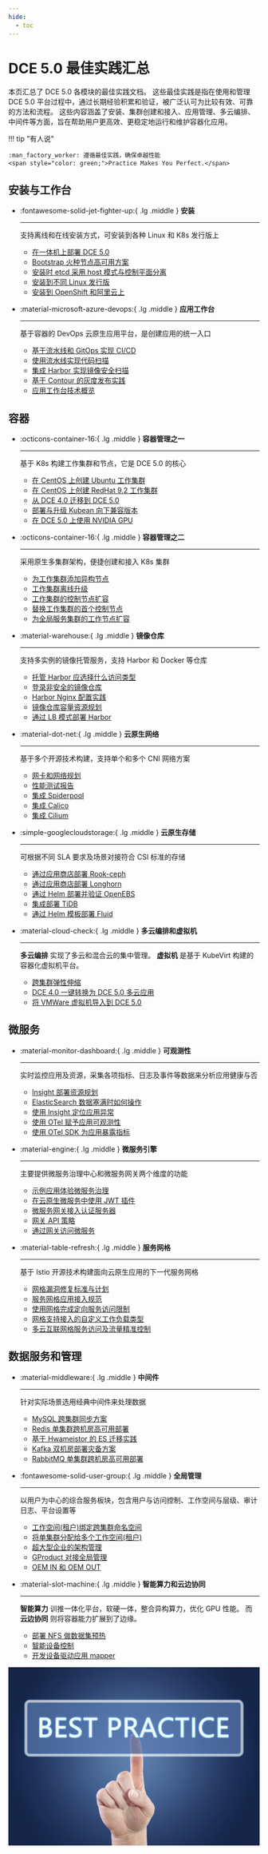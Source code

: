 ```yaml
---
hide:
  - toc
---
```


# DCE 5.0 最佳实践汇总

本页汇总了 DCE 5.0 各模块的最佳实践文档。
这些最佳实践是指在使用和管理 DCE 5.0 平台过程中，通过长期经验积累和验证，被广泛认可为比较有效、可靠的方法和流程。
这些内容涵盖了安装、集群创建和接入、应用管理、多云编排、中间件等方面，旨在帮助用户更高效、更稳定地运行和维护容器化应用。

!!! tip "有人说"

    :man_factory_worker: 遵循最佳实践，确保卓越性能 
    <span style="color: green;">Practice Makes You Perfect.</span>

## 安装与工作台

<div class="grid cards" markdown>

- :fontawesome-solid-jet-fighter-up:{ .lg .middle } __安装__

    ---

    支持离线和在线安装方式，可安装到各种 Linux 和 K8s 发行版上

    - [在一体机上部署 DCE 5.0](../install/best-practices/all-in-one-machine.md)
    - [Bootstrap 火种节点高可用方案](../install/best-practices/thinder-ha.md)
    - [安装时 etcd 采用 host 模式与控制平面分离](../install/best-practices/etcd-host-deploy.md)
    - [安装到不同 Linux 发行版](../install/os-install/uos-v20-install-dce5.0.md)
    - [安装到 OpenShift 和阿里云上](../install/k8s-install/ocp-install-dce5.0.md)

- :material-microsoft-azure-devops:{ .lg .middle } __应用工作台__

    ---

    基于容器的 DevOps 云原生应用平台，是创建应用的统一入口

    - [基于流水线和 GitOps 实现 CI/CD](../amamba/quickstart/argocd-jenkins.md)
    - [使用流水线实现代码扫描](../amamba/quickstart/scan-with-pipeline.md)
    - [集成 Harbor 实现镜像安全扫描](../amamba/quickstart/scan-with-harbor.md)
    - [基于 Contour 的灰度发布实践](../amamba/quickstart/contour-argorollout.md)
    - [应用工作台技术概览](../amamba/intro/tech-overview.md)

</div>

## 容器

<div class="grid cards" markdown>

- :octicons-container-16:{ .lg .middle } __容器管理之一__

    ---

    基于 K8s 构建工作集群和节点，它是 DCE 5.0 的核心

    - [在 CentOS 上创建 Ubuntu 工作集群](../kpanda/best-practice/create-ubuntu-on-centos-platform.md)
    - [在 CentOS 上创建 RedHat 9.2 工作集群](../kpanda/best-practice/create-redhat9.2-on-centos-platform.md)
    - [从 DCE 4.0 迁移到 DCE 5.0](../kpanda/best-practice/dce4-5-migration.md)
    - [部署与升级 Kubean 向下兼容版本](../kpanda/best-practice/kubean-low-version.md)
    - [在 DCE 5.0 上使用 NVIDIA GPU](../kpanda/user-guide/gpu/nvidia/index.md)

- :octicons-container-16:{ .lg .middle } __容器管理之二__

    ---

    采用原生多集群架构，便捷创建和接入 K8s 集群

    - [为工作集群添加异构节点](../kpanda/best-practice/multi-arch.md)
    - [工作集群离线升级](../kpanda/best-practice/update-offline-cluster.md)
    - [工作集群的控制节点扩容](../kpanda/best-practice/add-master-node.md)
    - [替换工作集群的首个控制节点](../kpanda/best-practice/replace-first-master-node.md)
    - [为全局服务集群的工作节点扩容](../kpanda/best-practice/add-worker-node-on-global.md)

- :material-warehouse:{ .lg .middle } __镜像仓库__

    ---

    支持多实例的镜像托管服务，支持 Harbor 和 Docker 等仓库

    - [托管 Harbor 应选择什么访问类型](../kangaroo/best-practice/managed-harbor-select-access-type.md)
    - [登录非安全的镜像仓库](../kangaroo/best-practice/insecure_registry.md)
    - [Harbor Nginx 配置实践](../kangaroo/best-practice/harbor-nginx.md)
    - [镜像仓库容量资源规划](../kangaroo/best-practice/capacity-planning.md)
    - [通过 LB 模式部署 Harbor](../kangaroo/best-practice/lb.md)

- :material-dot-net:{ .lg .middle } __云原生网络__
    
    ---

    基于多个开源技术构建，支持单个和多个 CNI 网络方案

    - [网卡和网络规划](../network/plans/ethplan.md)
    - [性能测试报告](../network/performance/cni-performance.md)
    - [集成 Spiderpool](../network/modules/spiderpool/index.md)
    - [集成 Calico](../network/modules/calico/index.md)
    - [集成 Cilium](../network/modules/cilium/index.md)

- :simple-googlecloudstorage:{ .lg .middle } __云原生存储__
    
    ---

    可根据不同 SLA 要求及场景对接符合 CSI 标准的存储

    - [通过应用商店部署 Rook-ceph](../storage/solutions/dce-rook-ceph.md)
    - [通过应用商店部署 Longhorn](../storage/solutions/dce-longhorn.md)
    - [通过 Helm 部署并验证 OpenEBS](../storage/solutions/openebs-helm.md)
    - [集成部署 TiDB](../storage/hwameistor/application/tidb.md)
    - [通过 Helm 模板部署 Fluid](../storage/solutions/fluid.md)

- :material-cloud-check:{ .lg .middle } __多云编排和虚拟机__

    ---

    **多云编排** 实现了多云和混合云的集中管理。
    **虚拟机** 是基于 KubeVirt 构建的容器化虚拟机平台。

    - [跨集群弹性伸缩](../kairship/best-practice/fhpa.md)
    - [DCE 4.0 一键转换为 DCE 5.0 多云应用](../kairship/best-practice/one-click-conversion.md)
    - [将 VMWare 虚拟机导入到 DCE 5.0](../virtnest/import/import-ubuntu.md)

</div>

## 微服务

<div class="grid cards" markdown>

- :material-monitor-dashboard:{ .lg .middle } __可观测性__

    ---

    实时监控应用及资源，采集各项指标、日志及事件等数据来分析应用健康与否

    - [Insight 部署资源规划](../insight/quickstart/res-plan/index.md)
    - [ElasticSearch 数据塞满时如何操作](../insight/faq/expand-once-es-full.md)
    - [使用 Insight 定位应用异常](../insight/best-practice/find_root_cause.md)
    - [使用 OTel 赋予应用可观测性](../insight/quickstart/otel/otel.md)
    - [使用 OTel SDK 为应用暴露指标](../insight/quickstart/otel/meter.md)

- :material-engine:{ .lg .middle } __微服务引擎__

    ---

    主要提供微服务治理中心和微服务网关两个维度的功能

    - [示例应用体验微服务治理](../skoala/best-practice/use-skoala-01.md)
    - [在云原生微服务中使用 JWT 插件](../skoala/best-practice/plugins/jwt.md)
    - [微服务网关接入认证服务器](../skoala/best-practice/auth-server.md)
    - [网关 API 策略](../skoala/best-practice/gateway02.md)
    - [通过网关访问微服务](../skoala/best-practice/gateway01.md)

- :material-table-refresh:{ .lg .middle } __服务网格__

    ---

    基于 Istio 开源技术构建面向云原生应用的下一代服务网格

    - [网格漏洞修复标准与计划](../mspider/intro/sla.md)
    - [服务网格应用接入规范](../mspider/intro/app-spec.md)
    - [使用网格完成定向服务访问限制](../mspider/best-practice/use-egress-and-authorized-policy.md)
    - [网格支持接入的自定义工作负载类型](../mspider/best-practice/use-custom-workloads.md)
    - [多云互联网格服务访问及流量精准控制](../mspider/best-practice/multinet-control.md)

</div>

## 数据服务和管理

<div class="grid cards" markdown>

- :material-middleware:{ .lg .middle } __中间件__

    ---

    针对实际场景选用经典中间件来处理数据

    - [MySQL 跨集群同步方案](../middleware/mysql/best-practice/crossclusterssync.md)
    - [Redis 单集群跨机房高可用部署](../middleware/redis/best-practice/singleclustercrosszone.md)
    - [基于 Hwameistor 的 ES 迁移实践](../middleware/elasticsearch/user-guide/migrate-es.md)
    - [Kafka 双机房部署灾备方案](../middleware/kafka/bestpractice/kafkain2IDC.md)
    - [RabbitMQ 单集群跨机房高可用部署](../middleware/rocketmq/best-pratice/singleclustercrosszone.md)

- :fontawesome-solid-user-group:{ .lg .middle } __全局管理__

    ---

    以用户为中心的综合服务板块，包含用户与访问控制、工作空间与层级、审计日志、平台设置等

    - [工作空间(租户)绑定跨集群命名空间](../ghippo/best-practice/ws-to-ns.md)
    - [将单集群分配给多个工作空间(租户)](../ghippo/best-practice/cluster-for-multiws.md)
    - [超大型企业的架构管理](../ghippo/best-practice/super-group.md)
    - [GProduct 对接全局管理](../ghippo/best-practice/gproduct/intro.md)
    - [OEM IN 和 OEM OUT](../ghippo/best-practice/oem/oem-in.md)

- :material-slot-machine:{ .lg .middle } __智能算力和云边协同__

    ---

    **智能算力** 训推一体化平台，软硬一体，整合异构算力，优化 GPU 性能。
    而 **云边协同** 则将容器能力扩展到了边缘。

    - [部署 NFS 做数据集预热](../baize/best-practice/deploy-nfs-in-worker.md)
    - [智能设备控制](../kant/best-practice/device-control.md)
    - [开发设备驱动应用 mapper](../kant/best-practice/develop-device-mapper.md)

</div>

![best practices](../images/bphome.jpeg)
